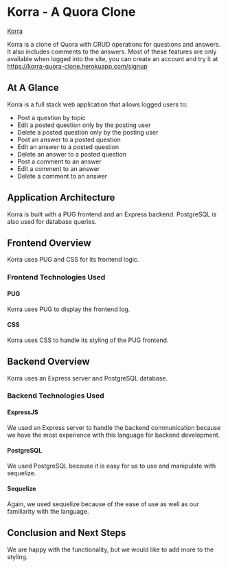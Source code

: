 # Korra - A Quora Clone
[Korra](https://korra-quora-clone.herokuapp.com/)

Korra is a clone of Quora with CRUD operations for questions and answers. It also includes comments to the answers. Most of these features are only available when logged into the site, you can create an account and try it at https://korra-quora-clone.herokuapp.com/signup
## At A Glance
Korra is a full stack web application that allows logged users to:
 - Post a question by topic
 - Edit a posted question only by the posting user
 - Delete a posted question only by the posting user
 - Post an answer to a posted question
 - Edit an answer to a posted question
 - Delete an answer to a posted question
 - Post a comment to an answer
 - Edit a comment to an answer
 - Delete a comment to an answer

## Application Architecture
Korra is built with a PUG frontend and an Express backend. PostgreSQL is also used for database queries.

## Frontend Overview
Korra uses PUG and CSS for its frontend logic.

### Frontend Technologies Used

#### PUG
Korra uses PUG to display the frontend log.

#### CSS
Korra uses CSS to handle its styling of the PUG frontend.

## Backend Overview
Korra uses an Express server and PostgreSQL database.

### Backend Technologies Used

#### ExpressJS
We used an Express server to handle the backend communication because we have the most experience with this language for backend development.

#### PostgreSQL
We used PostgreSQL because it is easy for us to use and manipulate with sequelize.

#### Sequelize
Again, we used sequelize because of the ease of use as well as our familiarity with the language.

## Conclusion and Next Steps
We are happy with the functionality, but we would like to add more to the styling.
